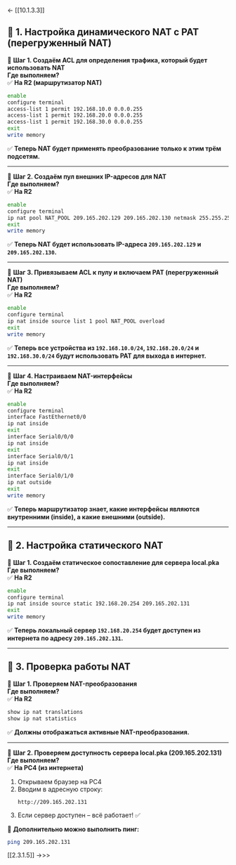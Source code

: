 <- [[10.1.3.3]]
## **📌 1. Настройка динамического NAT с PAT (перегруженный NAT)**  
📌 **Шаг 1. Создаём ACL для определения трафика, который будет использовать NAT**  
**Где выполняем?**  
✅ **На R2 (маршрутизатор NAT)**  

```bash
enable
configure terminal
access-list 1 permit 192.168.10.0 0.0.0.255
access-list 1 permit 192.168.20.0 0.0.0.255
access-list 1 permit 192.168.30.0 0.0.0.255
exit
write memory
```
✅ **Теперь NAT будет применять преобразование только к этим трём подсетям.**

---

📌 **Шаг 2. Создаём пул внешних IP-адресов для NAT**  
**Где выполняем?**  
✅ **На R2**  

```bash
enable
configure terminal
ip nat pool NAT_POOL 209.165.202.129 209.165.202.130 netmask 255.255.255.252
exit
write memory
```
✅ **Теперь NAT будет использовать IP-адреса `209.165.202.129` и `209.165.202.130`.**

---

📌 **Шаг 3. Привязываем ACL к пулу и включаем PAT (перегруженный NAT)**  
**Где выполняем?**  
✅ **На R2**  

```bash
enable
configure terminal
ip nat inside source list 1 pool NAT_POOL overload
exit
write memory
```
✅ **Теперь все устройства из `192.168.10.0/24`, `192.168.20.0/24` и `192.168.30.0/24` будут использовать PAT для выхода в интернет.**

---

📌 **Шаг 4. Настраиваем NAT-интерфейсы**  
**Где выполняем?**  
✅ **На R2**  

```bash
enable
configure terminal
interface FastEthernet0/0
ip nat inside
exit
interface Serial0/0/0
ip nat inside
exit
interface Serial0/0/1
ip nat inside
exit
interface Serial0/1/0
ip nat outside
exit
write memory
```
✅ **Теперь маршрутизатор знает, какие интерфейсы являются внутренними (inside), а какие внешними (outside).**

---

## **📌 2. Настройка статического NAT**
📌 **Шаг 1. Создаём статическое сопоставление для сервера local.pka**  
**Где выполняем?**  
✅ **На R2**  

```bash
enable
configure terminal
ip nat inside source static 192.168.20.254 209.165.202.131
exit
write memory
```
✅ **Теперь локальный сервер `192.168.20.254` будет доступен из интернета по адресу `209.165.202.131`.**

---

## **📌 3. Проверка работы NAT**
📌 **Шаг 1. Проверяем NAT-преобразования**  
**Где выполняем?**  
✅ **На R2**  

```bash
show ip nat translations
show ip nat statistics
```
✅ **Должны отображаться активные NAT-преобразования.**

---

📌 **Шаг 2. Проверяем доступность сервера local.pka (209.165.202.131)**  
**Где выполняем?**  
✅ **На PC4 (из интернета)**  

1. Открываем браузер на PC4  
2. Вводим в адресную строку:  
   ```
   http://209.165.202.131
   ```
3. Если сервер доступен – всё работает! ✅  

🚀 **Дополнительно можно выполнить пинг:**
```bash
ping 209.165.202.131
```

[[2.3.1.5]]  ->>>